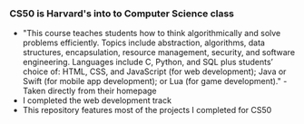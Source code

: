 ### CS50 is Harvard's into to Computer Science class
- "This course teaches students how to think algorithmically and solve problems efficiently. Topics include abstraction, algorithms, data structures, encapsulation, resource management, security, and software engineering. Languages include C, Python, and SQL plus students’ choice of: HTML, CSS, and JavaScript (for web development); Java or Swift (for mobile app development); or Lua (for game development)." -Taken directly from their homepage
- I completed the web development track
- This repository features most of the projects I completed for CS50
